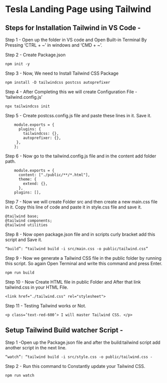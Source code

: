 # Tesla Landing Page using Tailwind

## Steps for Installation Tailwind in VS Code -

Step 1 - Open up the folder in VS code and Open Built-in Terminal By Pressing ‘CTRL + ~’ in windows and ‘CMD + ~’.

Step 2 - Create Package.json

 ```
 npm init -y
 ```

Step 3 - Now, We need to Install Tailwind CSS Package

```
npm install -D tailwindcss postcss autoprefixer
```

Step 4 - After Completing this we will create Configuration File - ‘tailwind.config.js’
 
```
npx tailwindcss init
```

Step 5 - Create postcss.config.js file and paste these lines in it. Save it.

```
    module.exports = {
      plugins: {
        tailwindcss: {},
        autoprefixer: {},
     },
    };
```

Step 6 - Now go to the tailwind.config.js file and in the content add folder path.

```
    module.exports = {
      content: ["./public/**/*.html"],
      theme: {
        extend: {},
      },
    plugins: [],
```

Step 7 - Now we will create Folder src and then create a new main.css file in it. Copy this line of code and paste it in style.css file and save it.

 ```
@tailwind base;
@tailwind components;
@tailwind utilities
```

Step 8 - Now open package.json file and in scripts curly bracket add this script and Save it.

```
“build”: “tailwind build -i src/main.css -o public/tailwind.css”
```

Step 9 - Now we generate a Tailwind CSS file in the public folder by running this script. So again Open Terminal and write this command and press Enter.

```
npm run build
```

Step 10 - Now Create HTML file in public Folder and After that link tailwind.css in your HTML File.

```
<link href="./tailwind.css" rel="stylesheet">
```

Step 11 - Testing Tailwind works or Not.

```
<p class=’text-red-600’> I will master Tailwind CSS. </p>
```

 
## Setup Tailwind Build watcher Script -

Step 1 -Open up the Package.json file and after the build:tailwind script add another script in the next line.

 ```
“watch”: “tailwind build -i src/style.css -o public/tailwind.css -
```

Step 2 - Run this command to Constantly update your Tailwind CSS.

```
npm run watch
```
